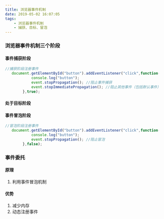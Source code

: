 ```yaml
---
title: 浏览器事件机制
date: 2019-05-02 16:07:05
tags: 
    - 浏览器事件机制
    - 捕获、目标、冒泡
---
```


### 浏览器事件机制三个阶段
#### 事件捕获阶段
```js
//捕获阶段注册事件
   document.getElementById("button").addEventListener("click",function(event){
            console.log("button");
            event.stopPropagation(); //阻止事件捕获
            event.stopImmediatePropagation(); //阻止其他事件（包括默认事件）
        },true);
```

#### 处于目标阶段
#### 事件冒泡阶段
```js
//冒泡阶段注册事件
   document.getElementById("button").addEventListener("click",function(event){
            console.log("button");
            event.stopPropagation(); //阻止冒泡
        },false);
```

### 事件委托
#### 原理
1. 利用事件冒泡机制

#### 优势
1. 减少内存
2. 动态注册事件